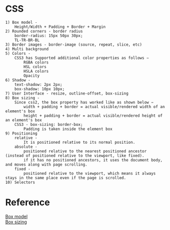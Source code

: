 # CSS

	1) Box model -
		Height/Width + Padding + Border + Margin
	2) Rounded corners - border radius
		border-radius: 15px 50px 30px;
		TL-TR-BR-BL
	3) Border images - border-image (source, repeat, slice, etc)
	4) Multi background
	5) Colors -
		CSS3 has Supported additional color properties as follows −
			RGBA colors
			HSL colors
			HSLA colors
			Opacity
	6) Shadow -
		text-shadow: 2px 2px;
		box-shadow: 10px 10px;
	7) User Interface - resize, outline-offset, box-sizing
	8) Box sizing -
		Since css2, the box property has worked like as shown below −
			width + padding + border = actual visible/rendered width of an element's box
			height + padding + border = actual visible/rendered height of an element's box
		CSS3 - box-sizing: border-box;
			Padding is taken inside the element box
	9) Positioning
		relative -
			It is positioned relative to its normal position.
		absolute -
			positioned relative to the nearest positioned ancestor (instead of positioned relative to the viewport, like fixed).
			if it has no positioned ancestors, it uses the document body, and moves along with page scrolling.
		fixed -
			positioned relative to the viewport, which means it always stays in the same place even if the page is scrolled.
	10) Selectors

# Reference

[Box model](https://en.wikipedia.org/wiki/CSS_box_model) <br>
[Box sizing](https://www.tutorialspoint.com/css/css3_box_sizing.htm)